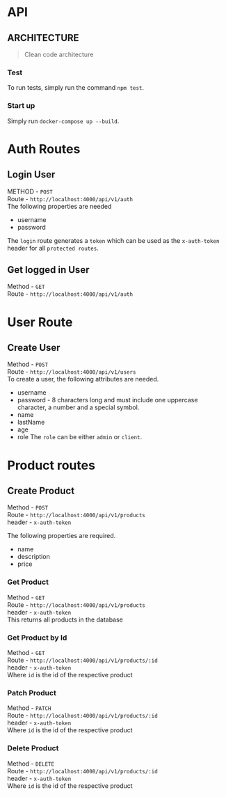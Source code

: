 # API

## ARCHITECTURE

> Clean code architecture

### Test

To run tests, simply run the command `npm test`.

### Start up

Simply run `docker-compose up --build`.

# Auth Routes

## Login User

METHOD - `POST`
\
Route - `http://localhost:4000/api/v1/auth`
\
The following properties are needed

- username
- password

The `login` route generates a `token` which can be used as the `x-auth-token` header for all `protected routes`.

## Get logged in User

Method - `GET`
\
Route - `http://localhost:4000/api/v1/auth`

# User Route

## Create User

Method - `POST`  
Route - `http://localhost:4000/api/v1/users`
\
To create a user, the following attributes are needed.

- username
- password - 8 characters long and must include one uppercase character, a number and a special symbol.
- name
- lastName
- age
- role
  The `role` can be either `admin` or `client`.

# Product routes

## Create Product

Method - `POST`
\
Route - `http://localhost:4000/api/v1/products`
\
header - `x-auth-token`

The following properties are required.

- name
- description
- price

### Get Product

Method - `GET`
\
Route - `http://localhost:4000/api/v1/products`
\
header - `x-auth-token`
\
This returns all products in the database

### Get Product by Id

Method - `GET`
\
Route - `http://localhost:4000/api/v1/products/:id`
\
header - `x-auth-token`
\
Where `id` is the id of the respective product

### Patch Product

Method - `PATCH`
\
Route - `http://localhost:4000/api/v1/products/:id`
\
header - `x-auth-token`
\
Where `id` is the id of the respective product

### Delete Product

Method - `DELETE`
\
Route - `http://localhost:4000/api/v1/products/:id`
\
header - `x-auth-token`
\
Where `id` is the id of the respective product
